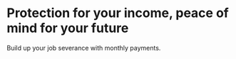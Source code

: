 # Protection for your income, peace of mind for your future
Build up your job severance with monthly payments.
